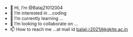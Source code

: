 - 👋 Hi, I’m @Balaj21012004
- 👀 I’m interested in ...coding
- 🌱 I’m currently learning ...
- 💞️ I’m looking to collaborate on ...
- 📫 How to reach me ...at mail id balaji.r2021@kgkite.ac.in

<!---
Balaj21012004/Balaj21012004 is a ✨ special ✨ repository because its `README.md` (this file) appears on your GitHub profile.
You can click the Preview link to take a look at your changes.
--->
